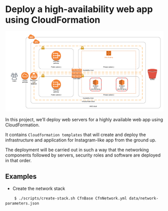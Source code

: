 # Deploy a high-availability web app using CloudFormation

![architecture-overview](images/UdagramArchitecture.png)

In this project, we’ll deploy web servers for a highly available web app using CloudFormation. 

It contains `Cloudformation templates` that will create and deploy the infrastructure and application for Instagram-like app from the ground up. 

The deployment will be carried out in such a way that the networking components followed by servers, security roles and software are deployed in that order.

## Examples

- Create the network stack

```
    $ ./scripts/create-stack.sh CfnBase CfnNetwork.yml data/network-parameters.json
```